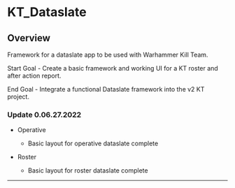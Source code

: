 # KT_Dataslate

## Overview

Framework for a dataslate app to be used with Warhammer Kill Team.

Start Goal - Create a basic framework and working UI for a KT roster and after action report.

End Goal - Integrate a functional Dataslate framework into the v2 KT project.

### Update 0.06.27.2022

- Operative
  - Basic layout for operative dataslate complete

- Roster
  - Basic layout for roster dataslate complete

------------------------------------------------------------------------------------------------------------------------

